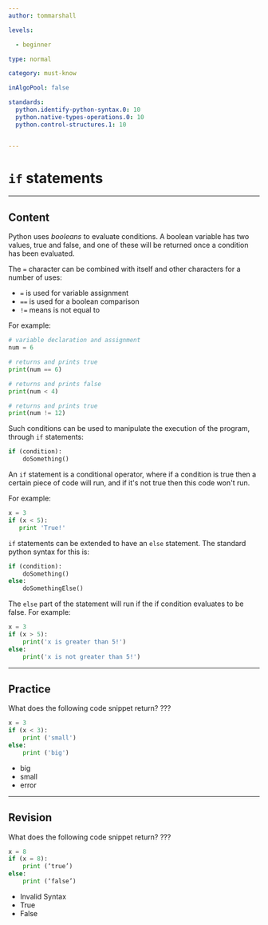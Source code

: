 ```yaml
---
author: tommarshall

levels:

  - beginner

type: normal

category: must-know

inAlgoPool: false

standards:
  python.identify-python-syntax.0: 10
  python.native-types-operations.0: 10
  python.control-structures.1: 10


---
```


# `if` statements

---
## Content

Python uses *booleans* to evaluate conditions. A boolean variable has two values, true and false, and one of these will be returned once a condition has been evaluated.

The `=` character can be combined with itself and other characters for a number of uses:
- `=` is used for variable assignment
- `==` is used for a boolean comparison
- `!=` means is not equal to

For example:

```python
# variable declaration and assignment
num = 6

# returns and prints true
print(num == 6)

# returns and prints false
print(num < 4)

# returns and prints true
print(num != 12)
```

Such conditions can be used to manipulate the execution of the program, through `if` statements:

```python
if (condition):
    doSomething()
```

An `if` statement is a conditional operator, where if a condition is true then a certain piece of code will run, and if it's not true then this code won't run.

For example:

```python
x = 3
if (x < 5):
   print 'True!'
```
`if` statements can be extended to have an `else` statement. The standard python syntax for this is:

```python
if (condition):
    doSomething()
else:
    doSomethingElse()
```
The `else` part of the statement will run if the if condition evaluates to be false. For example:

```python
x = 3
if (x > 5):
    print('x is greater than 5!')
else:
    print('x is not greater than 5!')
```

---
## Practice

What does the following code snippet return?
???
```python
x = 3
if (x < 3):
    print ('small')
else:
    print ('big')
```


* big
* small
* error

---
## Revision

What does the following code snippet return?
???
```python
x = 8
if (x = 8):
    print (‘true’)
else:
    print (‘false’)
```


* Invalid Syntax
* True
* False
 
